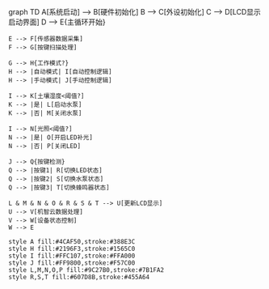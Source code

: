 
graph TD
    A[系统启动] --> B[硬件初始化]
    B --> C[外设初始化]
    C --> D[LCD显示启动界面]
    D --> E{主循环开始}
    

    E --> F[传感器数据采集]
    F --> G[按键扫描处理]
    
    G --> H{工作模式?}
    H --> |自动模式| I[自动控制逻辑]
    H --> |手动模式| J[手动控制逻辑]
    
    I --> K[土壤湿度<阈值?]
    K --> |是| L[启动水泵]
    K --> |否| M[关闭水泵]
    
    I --> N[光照<阈值?]
    N --> |是| O[开启LED补光]
    N --> |否| P[关闭LED]
    
    J --> Q{按键检测}
    Q --> |按键1| R[切换LED状态]
    Q --> |按键2| S[切换水泵状态]
    Q --> |按键3| T[切换蜂鸣器状态]
    
    L & M & N & O & R & S & T --> U[更新LCD显示]
    U --> V[机智云数据处理]
    V --> W[设备状态控制]
    W --> E
    
    style A fill:#4CAF50,stroke:#388E3C
    style H fill:#2196F3,stroke:#1565C0
    style I fill:#FFC107,stroke:#FFA000
    style J fill:#FF9800,stroke:#F57C00
    style L,M,N,O,P fill:#9C27B0,stroke:#7B1FA2
    style R,S,T fill:#607D8B,stroke:#455A64